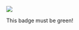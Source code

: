 ![](https://github.com/vash72/test-github-actions/workflows/Continuos%20Deploy/badge.svg)

This badge must be green!